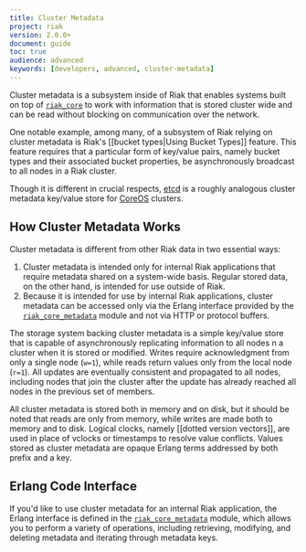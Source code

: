 ```yaml
---
title: Cluster Metadata
project: riak
version: 2.0.0+
document: guide
toc: true
audience: advanced
keywords: [developers, advanced, cluster-metadata]
---
```


Cluster metadata is a subsystem inside of Riak that enables systems
built on top of [`riak_core`](https://github.com/basho/riak_core/blob/develop/src/riak_core_metadata.erl)
to work with information that is stored cluster wide and can be read
without blocking on communication over the network.

One notable example, among many, of a subsystem of Riak relying on
cluster metadata is Riak's [[bucket types|Using Bucket Types]] feature.
This feature requires that a particular form of key/value pairs, namely
bucket types and their associated bucket properties, be asynchronously
broadcast to all nodes in a Riak cluster.

Though it is different in crucial respects,
[etcd](https://coreos.com/docs/cluster-management/setup/getting-started-with-etcd/)
is a roughly analogous cluster metadata key/value store for
[CoreOS](https://coreos.com/) clusters.

## How Cluster Metadata Works

Cluster metadata is different from other Riak data in two essential
ways:

1. Cluster metadata is intended only for internal Riak applications that
   require metadata shared on a system-wide basis. Regular stored data,
   on the other hand, is intended for use outside of Riak.
2. Because it is intended for use by internal Riak applications, cluster
   metadata can be accessed only via the Erlang interface provided by
   the [`riak_core_metadata`](https://github.com/basho/riak_core/blob/develop/src/riak_core_metadata.erl)
   module and not via HTTP or protocol buffers.

The storage system backing cluster metadata is a simple key/value store
that is capable of asynchronously replicating information to all nodes 
n a cluster when it is stored or modified. Writes require acknowledgment
from only a single node (`w=1`), while reads return values only from the
local node (`r=1`). All updates are eventually consistent and propagated
to all nodes, including nodes that join the cluster after the update has
already reached all nodes in the previous set of members.

All cluster metadata is stored both in memory and on disk, but it should
be noted that reads are only from memory, while writes are made both to
memory and to disk. Logical clocks, namely [[dotted version vectors]],
are used in place of vclocks or timestamps to resolve value conflicts.
Values stored as cluster metadata are opaque Erlang terms addressed by
both prefix and a key.

## Erlang Code Interface

If you'd like to use cluster metadata for an internal Riak application,
the Erlang interface is defined in the
[`riak_core_metadata`](https://github.com/basho/riak_core/blob/develop/src/riak_core_metadata.erl)
module, which allows you to perform a variety of operations, including
retrieving, modifying, and deleting metadata and iterating through
metadata keys.